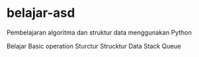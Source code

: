 # belajar-asd
Pembelajaran algoritma dan struktur data menggunakan Python


Belajar Basic operation Sturctur
Strucktur Data Stack
Queue
